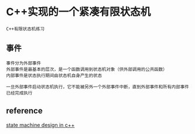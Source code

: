 # C++实现的一个紧凑有限状态机
```
C++有限状态机练习
```

## 事件
```
事件分为外部事件
外部事件是最基本的层次，是一个函数调用到状态机对象（供外部调用的公共函数）
内部事件是状态执行期间由状态机自身产生的状态

一旦外部事件启动状态机执行，它不能被另外一个外部事件中断，直到外部事件和所有内部事件已经完成执行
```

## reference
[state machine design in c++](http://www.codeproject.com/Articles/1087619/State-Machine-Design-in-Cplusplus)
